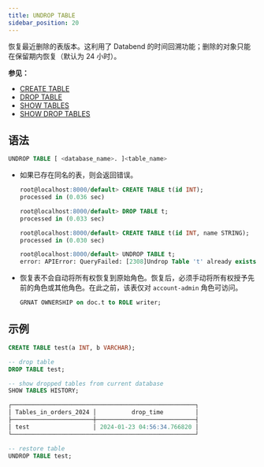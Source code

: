 ```yaml
---
title: UNDROP TABLE
sidebar_position: 20
---
```


恢复最近删除的表版本。这利用了 Databend 的时间回溯功能；删除的对象只能在保留期内恢复（默认为 24 小时）。

**参见：**
- [CREATE TABLE](./10-ddl-create-table.md)
- [DROP TABLE](./20-ddl-drop-table.md)
- [SHOW TABLES](show-tables.md)
- [SHOW DROP TABLES](show-drop-tables.md)

## 语法

```sql
UNDROP TABLE [ <database_name>. ]<table_name>
```

- 如果已存在同名的表，则会返回错误。

    ```sql title='Examples:'
    root@localhost:8000/default> CREATE TABLE t(id INT);
    processed in (0.036 sec)

    root@localhost:8000/default> DROP TABLE t;
    processed in (0.033 sec)

    root@localhost:8000/default> CREATE TABLE t(id INT, name STRING);
    processed in (0.030 sec)

    root@localhost:8000/default> UNDROP TABLE t;
    error: APIError: QueryFailed: [2308]Undrop Table 't' already exists
    ```

- 恢复表不会自动将所有权恢复到原始角色。恢复后，必须手动将所有权授予先前的角色或其他角色。在此之前，该表仅对 `account-admin` 角色可访问。

    ```sql title='Examples:'
    GRNAT OWNERSHIP on doc.t to ROLE writer;
    ```

## 示例

```sql
CREATE TABLE test(a INT, b VARCHAR);

-- drop table
DROP TABLE test;

-- show dropped tables from current database
SHOW TABLES HISTORY;

┌────────────────────────────────────────────────────┐
│ Tables_in_orders_2024 │          drop_time         │
├───────────────────────┼────────────────────────────┤
│ test                  │ 2024-01-23 04:56:34.766820 │
└────────────────────────────────────────────────────┘

-- restore table
UNDROP TABLE test;
```